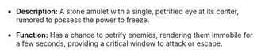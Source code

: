 - **Description:** A stone amulet with a single, petrified eye at its center, rumored to possess the power to freeze.

- **Function:** Has a chance to petrify enemies, rendering them immobile for a few seconds, providing a critical window to attack or escape.